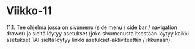 # Viikko-11

11.1. Tee ohjelma jossa on sivumenu (side menu / side bar / navigation drawer) ja sieltä löytyy asetukset (joko sivumenusta itsestään löytyy kaikki asetukset TAI sieltä löytyy linkki asetukset-aktiviteettiin / ikkunaan).
